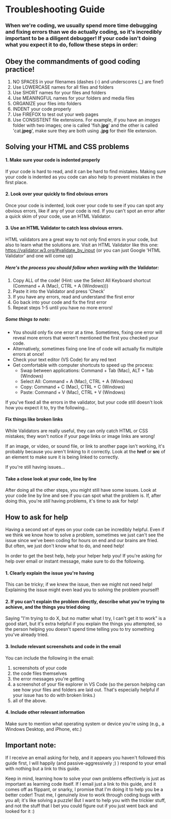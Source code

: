 # Troubleshooting Guide
### When we're coding, we usually spend more time debugging and fixing errors than we do actually coding, so it's incredibly important to be a diligent debugger! If your code isn't doing what you expect it to do, follow these steps in order:

## Obey the commandments of good coding practice!
1. NO SPACES in your filenames (dashes (-) and underscores (_) are fine!)
1. Use LOWERCASE names for all files and folders
1. Use SHORT names for your files and folders
1. Use MEANINGFUL names for your folders and media files
1. ORGANIZE your files into folders
1. INDENT your code properly
1. Use FIREFOX to test out your web pages
1. Use CONSISTENT file extensions. For example, if you have an *images* folder with two images; one is called 'fish.**jpg**' and the other is called 'cat.**jpeg**', make sure they are both using **.jpg** for their file extension.

## Solving your HTML and CSS problems

#### 1. Make sure your code is indented properly
If your code is hard to read, and it can be hard to find mistakes. Making sure your code is indented as you code can also help to prevent mistakes in the first place.

#### 2. Look over your quickly to find obvious errors
Once your code is indented, look over your code to see if you can spot any obvious errors, like if any of your code is red. If you can't spot an error after a quick skim of your code, use an HTML Validator.

#### 3. Use an HTML Validator to catch less obvious errors.
HTML validators are a great way to not only find errors in your code, but also to learn what the solutions are. Visit an HTML Validator like this one: https://validator.w3.org/#validate_by_input (or you can just Google 'HTML Validator' and one will come up)
##### Here's the process you should follow when working with the Validator:

1. Copy ALL of the code! (Hint: use the Select All Keyboard shortcut (Command + A (Mac), CTRL + A (Windows)))
1. Paste it into the Validator and press 'Check'
1. If you have any errors, read and understand the first error
1. Go back into your code and fix the first error
1. Repeat steps 1-5 until you have no more errors!

##### Some things to note:

* You should only fix one error at a time. Sometimes, fixing one error will reveal more errors that weren't mentioned the first you checked your code.
* Alternatively, sometimes fixing one line of code will actually fix multiple errors at once!
* Check your text editor (VS Code) for any red text
* Get comfortable with computer shortcuts to speed up the process:
    * Swap between applications: Command + Tab (Mac), ALT + Tab (Windows)
    * Select All: Command + A (Mac), CTRL + A (Windows)
    * Copy: Command + C (Mac), CTRL + C (Windows)
    * Paste: Command + V (Mac), CTRL + V (Windows)

If you've fixed all the errors in the validator, but your code still doesn't look how you expect it to, try the following...

#### Fix things like broken links

While Validators are really useful, they can only catch HTML or CSS mistakes; they won't notice if your page links or image links are wrong!

If an image, or video, or sound file, or link to another page isn't working, it's probably because you aren't linking to it correctly. Look at the **href** or **src** of an element to make sure it is being linked to correctly.

If you're still having issues...

#### Take a close look at your code, line by line
After doing all the other steps, you might still have some issues. Look at your code line by line and see if you can spot what the problem is. If, after doing this, you're *still* having problems, it's time to ask for help!

## How to ask for help
Having a second set of eyes on your code can be incredibly helpful. Even if we think we know how to solve a problem, sometimes we just can't see the issue since we've been coding for hours on end and our brains are fried. But often, we just don't know what to do, and need help!

In order to get the best help, help your helper help you! If you're asking for help over email or instant message, make sure to do the following.

#### 1. Clearly explain the issue you're having
This can be tricky; if we knew the issue, then we might not need help! Explaining the issue might even lead you to solving the problem yourself!

#### 2. If you can't explain the problem directly, describe what you're trying to achieve, and the things you tried doing
Saying "I'm trying to do X, but no matter what I try, I can't get it to work" is a good start, but it's extra helpful if you explain the things you attempted, so the person helping you doesn't spend time telling you to try something you've already tried.

#### 3. Include relevant screenshots and code in the email
You can include the following in the email:
1. screenshots of your code
1. the code files themselves
1. the error messages you're getting
1. a screenshot of your file explorer in VS Code (so the person helping can see how your files and folders are laid out. That's especially helpful if your issue has to do with broken links.)
1. all of the above.

#### 4. Include other relevant information
Make sure to mention what operating system or device you're using (e.g., a Windows Desktop, and iPhone, etc.)

## Important note:

If I receive an email asking for help, and it appears you haven't followed this guide first, I will happily (and passive-aggressively ;) ) respond to your email with nothing but a link to this guide.

Keep in mind, learning how to solve your own problems effectively is just as important as learning code itself. If I email just a link to this guide, and it comes off as flippant, or snarky, I promise that I'm doing it to help you be a better coder! Trust me, I genuinely *love* to work through coding bugs with you all; it's like solving a puzzle! But I want to help you with the trickier stuff, and not the stuff that I bet you could figure out if you just went back and looked for it :)